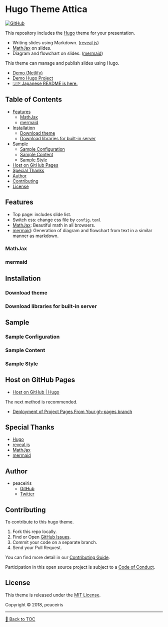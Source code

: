 # Hugo Theme Attica

<!-- https://shields.io/ -->
[![GitHub](https://img.shields.io/github/license/mashape/apistatus.svg)](https://github.com/peaceiris/hugo-attica/blob/master/LICENSE)

This repository includes the [Hugo] theme for your presentation.

- Writing slides using Markdown. ([reveal.js])
- [MathJax] on slides.
- Diagram and flowchart on slides. ([mermaid])

This theme can manage and publish slides using Hugo.

- [Demo (Netlify)]
- [Demo Hugo Project]
- [:jp: Japanese README is here.](https://github.com/peaceiris/hugo-attica/blob/master/README_ja.md)



## Table of Contents

<!-- START doctoc generated TOC please keep comment here to allow auto update -->
<!-- DON'T EDIT THIS SECTION, INSTEAD RE-RUN doctoc TO UPDATE -->


- [Features](#features)
  - [MathJax](#mathjax)
  - [mermaid](#mermaid)
- [Installation](#installation)
  - [Download theme](#download-theme)
  - [Download libraries for built-in server](#download-libraries-for-built-in-server)
- [Sample](#sample)
  - [Sample Configuration](#sample-configuration)
  - [Sample Content](#sample-content)
  - [Sample Style](#sample-style)
- [Host on GitHub Pages](#host-on-github-pages)
- [Special Thanks](#special-thanks)
- [Author](#author)
- [Contributing](#contributing)
- [License](#license)

<!-- END doctoc generated TOC please keep comment here to allow auto update -->



## Features

- Top page: includes slide list.
- Switch css: change css file by `config.toml`
- [MathJax]: Beautiful math in all browsers.
- [mermaid]: Generation of diagram and flowchart from text in a similar manner as markdown.

### MathJax

### mermaid



## Installation

### Download theme

### Download libraries for built-in server

<!-- Inside the folder of your Hugo site run: -->

<!-- ```sh -->
<!-- cd themes -->
<!-- git clone  -->
<!-- ``` -->

<!-- For more information read the official [setup guide](//gohugo.io/overview/installing/) of Hugo. -->



## Sample

### Sample Configuration

<!-- The following `config.toml` is used for the demo site mentioned above. -->

<!-- ```toml -->
<!-- baseurl         = "/" -->
<!-- theme           = "attica" -->
<!-- languageCode    = "en" -->
<!-- title           = "" -->
<!-- canonifyurls    = true -->

<!-- [params] -->
<!--   googleAnalytics = "" -->
<!--   name            = "peaceiris" -->
<!--   description     = "" -->
<!--   customCSS      = ["custom.css"] -->
<!-- ``` -->

### Sample Content

### Sample Style

<!-- Usually you'll maintain your own custom CSS. -->
<!-- This has to be declared in the `config.toml`. -->
<!-- Sample style is included in the `exampleSite/static/css` folder. -->

<!-- Have fun! -->



## Host on GitHub Pages

- [Host on GitHub | Hugo]

The next method is recommended.

- [Deployment of Project Pages From Your gh-pages branch]



## Special Thanks

- [Hugo]
- [reveal.js]
- [MathJax]
- [mermaid]



## Author

- peaceiris
    - [GitHub]
    - [Twitter]



## Contributing

To contribute to this hugo theme.

1. Fork this repo locally.
2. Find or Open [GitHub Issues].
3. Commit your code on a separate branch.
4. Send your Pull Request.

You can find more detail in our [Contributing Guide].

Participation in this open source project is subject to a [Code of Conduct].



## License

This theme is released under the [MIT License].

Copyright © 2018, peaceiris



---

[:small_red_triangle: Back to TOC]



<!-- Internal References -->
[:small_red_triangle: Back to TOC]: #table-of-contents

[Demo (Netlify)]: https://hugoattica.netlify.com/
[Demo Hugo Project]: https://github.com/peaceiris/hugo-attica-demo
[MIT License]: ./LICENSE
[GitHub Issues]: https://github.com/peaceiris/hugo-attica/issues
[Contributing Guide]: ./CONTRIBUTING.md
[Code of Conduct]: ./CODE_OF_CONDUCT.md

[GitHub]: https://github.com/peaceiris
[Twitter]: https://twitter.com/piris314en

<!-- External References -->
[Hugo]: https://gohugo.io/
[reveal.js]: https://github.com/hakimel/reveal.js/
[MathJax]: https://www.mathjax.org/
[mermaid]: https://github.com/knsv/mermaid

[Host on GitHub | Hugo]: https://gohugo.io/hosting-and-deployment/hosting-on-github/
[Deployment of Project Pages From Your gh-pages branch]: https://gohugo.io/hosting-and-deployment/hosting-on-github/#deployment-of-project-pages-from-your-gh-pages-branch
